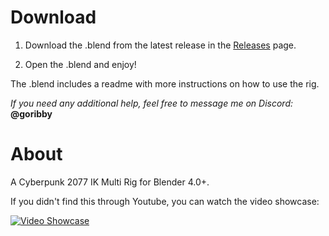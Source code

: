 # Download
1. Download the .blend from the latest release in the [Releases](https://github.com/goribby/Cyberpunk2077-MultiRig/releases) page.

2. Open the .blend and enjoy!

The .blend includes a readme with more instructions on how to use the rig.

<i>If you need any additional help, feel free to message me on Discord:</i> <b>@goribby</b>

# About
A Cyberpunk 2077 IK Multi Rig for Blender 4.0+.

If you didn't find this through Youtube, you can watch the video showcase:

[![Video Showcase](http://img.youtube.com/vi/FeqYtDcj544/0.jpg)](https://youtu.be/FeqYtDcj544 "Video Showcase")

